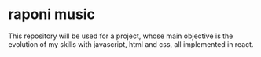 # raponi music


This repository will be used for a project, whose main objective is the evolution of my skills with javascript, html and css, all implemented in react.
